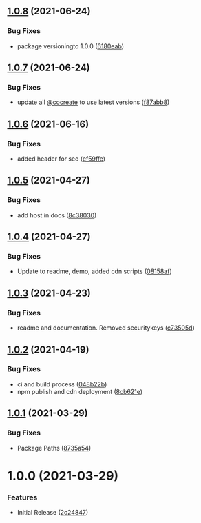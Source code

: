 ## [1.0.8](https://github.com/CoCreate-app/CoCreate-room/compare/v1.0.7...v1.0.8) (2021-06-24)


### Bug Fixes

* package versioningto 1.0.0 ([6180eab](https://github.com/CoCreate-app/CoCreate-room/commit/6180eababe31747409bbe98aff00f067c7b79dad))

## [1.0.7](https://github.com/CoCreate-app/CoCreate-room/compare/v1.0.6...v1.0.7) (2021-06-24)


### Bug Fixes

* update all [@cocreate](https://github.com/cocreate) to use latest versions ([f87abb8](https://github.com/CoCreate-app/CoCreate-room/commit/f87abb80d02d1dc356770483521057030381233c))

## [1.0.6](https://github.com/CoCreate-app/CoCreate-room/compare/v1.0.5...v1.0.6) (2021-06-16)


### Bug Fixes

* added header for seo ([ef59ffe](https://github.com/CoCreate-app/CoCreate-room/commit/ef59ffed3b2318830af00821a7a2373e2869e051))

## [1.0.5](https://github.com/CoCreate-app/CoCreate-room/compare/v1.0.4...v1.0.5) (2021-04-27)


### Bug Fixes

* add host in docs ([8c38030](https://github.com/CoCreate-app/CoCreate-room/commit/8c38030dcd58a41b0fde7f1ae240c90aa9f19e96))

## [1.0.4](https://github.com/CoCreate-app/CoCreate-room/compare/v1.0.3...v1.0.4) (2021-04-27)


### Bug Fixes

* Update to readme, demo, added cdn scripts ([08158af](https://github.com/CoCreate-app/CoCreate-room/commit/08158af13e13763d823c108ba20ae10986fc7fcd))

## [1.0.3](https://github.com/CoCreate-app/CoCreate-room/compare/v1.0.2...v1.0.3) (2021-04-23)


### Bug Fixes

* readme and documentation. Removed securitykeys ([c73505d](https://github.com/CoCreate-app/CoCreate-room/commit/c73505dafe0cb63f14b7fd0ba51b91232b5979bc))

## [1.0.2](https://github.com/CoCreate-app/CoCreate-room/compare/v1.0.1...v1.0.2) (2021-04-19)


### Bug Fixes

* ci and build process ([048b22b](https://github.com/CoCreate-app/CoCreate-room/commit/048b22b3186e39aa36e1641ebcdedad2a832fcc4))
* npm publish and cdn deployment ([8cb621e](https://github.com/CoCreate-app/CoCreate-room/commit/8cb621e05e16d433b05c380d22f58f7dfd88e88d))

## [1.0.1](https://github.com/CoCreate-app/CoCreate-room/compare/v1.0.0...v1.0.1) (2021-03-29)


### Bug Fixes

* Package Paths ([8735a54](https://github.com/CoCreate-app/CoCreate-room/commit/8735a5401dd1d556e8d60eb3d5f55932f162d54e))

# 1.0.0 (2021-03-29)


### Features

* Initial Release ([2c24847](https://github.com/CoCreate-app/CoCreate-room/commit/2c248471f0eeb56eeb4f1f3903a1a83c856a71b7))
